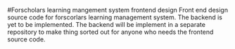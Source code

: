 #Forscholars learning mangement system frontend design
Front end design source code for forscorlars learning management system. The backend is yet to be implemented. The backend will be implement in a separate repository to make thing sorted out for anyone who needs the frontend source code.

